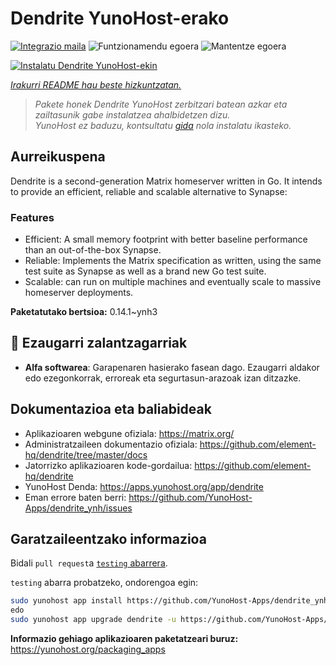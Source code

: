 <!--
Ohart ongi: README hau automatikoki sortu da <https://github.com/YunoHost/apps/tree/master/tools/readme_generator>ri esker
EZ editatu eskuz.
-->

# Dendrite YunoHost-erako

[![Integrazio maila](https://apps.yunohost.org/badge/integration/dendrite)](https://ci-apps.yunohost.org/ci/apps/dendrite/)
![Funtzionamendu egoera](https://apps.yunohost.org/badge/state/dendrite)
![Mantentze egoera](https://apps.yunohost.org/badge/maintained/dendrite)

[![Instalatu Dendrite YunoHost-ekin](https://install-app.yunohost.org/install-with-yunohost.svg)](https://install-app.yunohost.org/?app=dendrite)

*[Irakurri README hau beste hizkuntzatan.](./ALL_README.md)*

> *Pakete honek Dendrite YunoHost zerbitzari batean azkar eta zailtasunik gabe instalatzea ahalbidetzen dizu.*  
> *YunoHost ez baduzu, kontsultatu [gida](https://yunohost.org/install) nola instalatu ikasteko.*

## Aurreikuspena

Dendrite is a second-generation Matrix homeserver written in Go. It intends to provide an efficient, reliable and scalable alternative to Synapse:

### Features

- Efficient: A small memory footprint with better baseline performance than an out-of-the-box Synapse.
- Reliable: Implements the Matrix specification as written, using the same test suite as Synapse as well as a brand new Go test suite.
- Scalable: can run on multiple machines and eventually scale to massive homeserver deployments.


**Paketatutako bertsioa:** 0.14.1~ynh3
## :red_circle: Ezaugarri zalantzagarriak

- **Alfa softwarea**: Garapenaren hasierako fasean dago. Ezaugarri aldakor edo ezegonkorrak, erroreak eta segurtasun-arazoak izan ditzazke.

## Dokumentazioa eta baliabideak

- Aplikazioaren webgune ofiziala: <https://matrix.org/>
- Administratzaileen dokumentazio ofiziala: <https://github.com/element-hq/dendrite/tree/master/docs>
- Jatorrizko aplikazioaren kode-gordailua: <https://github.com/element-hq/dendrite>
- YunoHost Denda: <https://apps.yunohost.org/app/dendrite>
- Eman errore baten berri: <https://github.com/YunoHost-Apps/dendrite_ynh/issues>

## Garatzaileentzako informazioa

Bidali `pull request`a [`testing` abarrera](https://github.com/YunoHost-Apps/dendrite_ynh/tree/testing).

`testing` abarra probatzeko, ondorengoa egin:

```bash
sudo yunohost app install https://github.com/YunoHost-Apps/dendrite_ynh/tree/testing --debug
edo
sudo yunohost app upgrade dendrite -u https://github.com/YunoHost-Apps/dendrite_ynh/tree/testing --debug
```

**Informazio gehiago aplikazioaren paketatzeari buruz:** <https://yunohost.org/packaging_apps>
